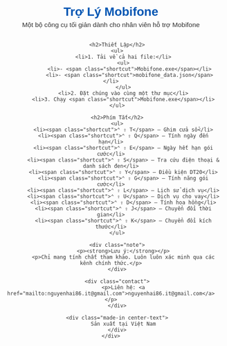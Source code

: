 <!DOCTYPE html>
<html lang="vi">
<head>
    <meta charset="UTF-8">
    <meta name="viewport" content="width=device-width, initial-scale=1.0">
    <title>Trợ Lý Mobifone</title>
    <style>
        body {
            font-family: sans-serif;
            margin: 20px;
            color: #333;
        }
        .container {
            max-width: 600px;
            margin: 0 auto;
            text-align: center;
        }
        h1 {
            color: #0056b3;
            margin-bottom: 5px;
        }
        .subtitle {
            font-size: 1.1em;
            margin-top: 0;
            margin-bottom: 30px;
        }
        h2 {
            color: #0056b3;
            border-bottom: 2px solid #eee;
            padding-bottom: 5px;
            margin-top: 30px;
            text-align: left;
        }
        ul {
            list-style-type: none;
            padding: 0;
            text-align: left;
        }
        li {
            margin-bottom: 8px;
        }
        .shortcut {
            font-family: monospace;
            background-color: #f0f0f0;
            padding: 2px 5px;
            border-radius: 3px;
        }
        .note {
            background-color: #fff3cd;
            border-left: 5px solid #ffeeba;
            padding: 15px;
            margin-top: 30px;
            text-align: left;
            font-style: italic;
            color: #856404;
        }
        .contact {
            margin-top: 30px;
            font-size: 0.9em;
            color: #666;
        }
        .made-in {
            margin-top: 40px;
            font-size: 0.8em;
            color: #999;
        }
        .center-text {
            text-align: center;
        }
    </style>
</head>
<body>
    <div class="container">
        <h1>Trợ Lý Mobifone</h1>
        <div class="subtitle center-text">
            Một bộ công cụ tối giản dành cho nhân viên hỗ trợ Mobifone
        </div>

        <h2>Thiết Lập</h2>
        <ul>
            <li>1. Tải về cả hai file:</li>
            <ul>
                <li>- <span class="shortcut">Mobifone.exe</span></li>
                <li>- <span class="shortcut">mobifone_data.json</span></li>
            </ul>
            <li>2. Đặt chúng vào cùng một thư mục</li>
            <li>3. Chạy <span class="shortcut">Mobifone.exe</span></li>
        </ul>

        <h2>Phím Tắt</h2>
        <ul>
            <li><span class="shortcut">⌃ ⇧ T</span> — Ghim cửa sổ</li>
            <li><span class="shortcut">⌃ ⇧ Q</span> — Tính ngày đến hạn</li>
            <li><span class="shortcut">⌃ ⇧ E</span> — Ngày hết hạn gói cước</li>
            <li><span class="shortcut">⌃ ⇧ S</span> — Tra cứu điện thoại & danh sách đen</li>
            <li><span class="shortcut">⌃ ⇧ Y</span> — Điều kiện DT20</li>
            <li><span class="shortcut">⌃ ⇧ G</span> — Tính năng gói cước</li>
            <li><span class="shortcut">⌃ ⇧ L</span> — Lịch sử dịch vụ</li>
            <li><span class="shortcut">⌃ ⇧ U</span> — Dịch vụ cho vay</li>
            <li><span class="shortcut">⌃ ⇧ D</span> — Tính hoa hồng</li>
            <li><span class="shortcut">⌃ ⇧ J</span> — Chuyển đổi thời gian</li>
            <li><span class="shortcut">⌃ ⇧ K</span> — Chuyển đổi kích thước</li>
        </ul>

        <div class="note">
            <p><strong>Lưu ý:</strong></p>
            <p>Chỉ mang tính chất tham khảo. Luôn luôn xác minh qua các kênh chính thức.</p>
        </div>

        <div class="contact">
            <p>Liên hệ: <a href="mailto:nguyenhai86.it@gmail.com">nguyenhai86.it@gmail.com</a></p>
        </div>

        <div class="made-in center-text">
            Sản xuất tại Việt Nam
        </div>
    </div>
</body>
</html>
